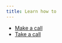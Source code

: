 ```yaml
---
title: Learn how to
---
```

- [Make a call](en/topics/tool-2-signal/2-voice/3-1-howto-android-content.md)
- [Take a call](en/topics/tool-2-signal/2-voice/3-2-howto-android-content.md)

